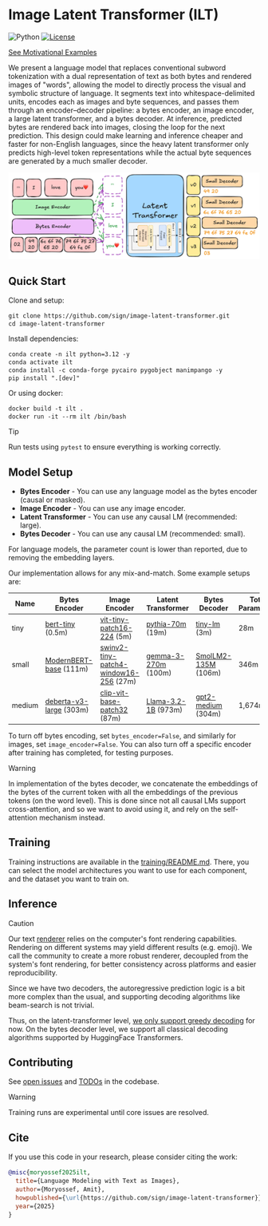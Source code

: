 # Image Latent Transformer (ILT)

![Python](https://img.shields.io/badge/python-3.12-blue)
[![License](https://img.shields.io/badge/license-MIT-green)](./LICENSE)
 
[See Motivational Examples](./MOTIVATION.md)

We present a language model that replaces conventional subword tokenization with a dual representation of text as 
both bytes and rendered images of "words", allowing the model to directly process the visual and symbolic 
structure of language. It segments text into whitespace-delimited units, encodes each as images and byte sequences, 
and passes them through an encoder–decoder pipeline: 
a bytes encoder, an image encoder, a large latent transformer, and a bytes decoder. 
At inference, predicted bytes are rendered back into images, closing the loop for the next prediction.
This design could make learning and inference cheaper and faster for non-English languages, 
since the heavy latent transformer only predicts high-level token representations while the actual byte 
sequences are generated by a much smaller decoder.

![Model Architecture](./assets/architecture.png)

## Quick Start

Clone and setup:

```shell
git clone https://github.com/sign/image-latent-transformer.git
cd image-latent-transformer
```

Install dependencies:

```shell
conda create -n ilt python=3.12 -y
conda activate ilt
conda install -c conda-forge pycairo pygobject manimpango -y
pip install ".[dev]"
```

Or using docker:

```shell
docker build -t ilt .
docker run -it --rm ilt /bin/bash
```

> [!TIP]
> Run tests using `pytest` to ensure everything is working correctly.

## Model Setup

- **Bytes Encoder** - You can use any language model as the bytes encoder (causal or masked).
- **Image Encoder** - You can use any image encoder.
- **Latent Transformer** - You can use any causal LM (recommended: large).
- **Bytes Decoder** - You can use any causal LM (recommended: small).

For language models, the parameter count is lower than reported, due to removing the embedding layers.

Our implementation allows for any mix-and-match. Some example setups are:

| Name   | Bytes Encoder                                                                | Image Encoder                                                                                             | Latent Transformer                                                    | Bytes Decoder                                                             | Total Parameters |
|--------|------------------------------------------------------------------------------|-----------------------------------------------------------------------------------------------------------|-----------------------------------------------------------------------|---------------------------------------------------------------------------|------------------|
| tiny   | [bert-tiny](https://huggingface.co/prajjwal1/bert-tiny) (0.5m)               | [vit-tiny-patch16-224](https://huggingface.co/WinKawaks/vit-tiny-patch16-224) (5m)                        | [pythia-70m](https://huggingface.co/EleutherAI/pythia-70m) (19m)      | [tiny-lm](sbintuitions/tiny-lm) (3m)                                      | 28m              |
| small  | [ModernBERT-base](https://huggingface.co/answerdotai/ModernBERT-base) (111m) | [swinv2-tiny-patch4-window16-256](https://huggingface.co/microsoft/swinv2-tiny-patch4-window16-256) (27m) | [gemma-3-270m](https://huggingface.co/google/gemma-3-270m) (100m)     | [SmolLM2-135M](https://huggingface.co/HuggingFaceTB/SmolLM2-135M) (106m)  | 346m             |
| medium | [deberta-v3-large](https://huggingface.co/microsoft/deberta-v3-large) (303m) | [clip-vit-base-patch32](https://huggingface.co/openai/clip-vit-base-patch32) (87m)                        | [Llama-3.2-1B](https://huggingface.co/meta-llama/Llama-3.2-1B) (973m) | [gpt2-medium](https://huggingface.co/openai-community/gpt2-medium) (304m) | 1,674m           |

To turn off bytes encoding, set `bytes_encoder=False`, and similarly for images, set `image_encoder=False`.
You can also turn off a specific encoder after training has completed, for testing purposes.

> [!WARNING]  
> In implementation of the bytes decoder, we concatenate the embeddings of the bytes of the current token with
> all the embeddings of the previous tokens (on the word level). This is done since not all causal LMs support
> cross-attention, and so we want to avoid using it, and rely on the self-attention mechanism instead.

## Training

Training instructions are available in the [training/README.md](./training/README.md).
There, you can select the model architectures you want to use for each component, and the dataset you want to train on.

## Inference

> [!CAUTION]
> Our text [renderer](./image_latent_transformer/renderer.py) relies on the computer's font rendering capabilities.
> Rendering on different systems may yield different results (e.g. emoji).
> We call the community to create a more robust renderer, decoupled from the system's font rendering,
> for better consistency across platforms and easier reproducibility.

Since we have two decoders, the autoregressive prediction logic is a bit more complex than the usual,
and supporting decoding algorithms like beam-search is not trivial.

Thus, on the latent-transformer level,
[we only support greedy decoding](https://github.com/sign/image-latent-transformer/issues/5) for now.
On the bytes decoder level, we support all classical decoding algorithms supported by HuggingFace Transformers.

## Contributing

See [open issues](https://github.com/search?q=repo%3Asign%2Fimage-latent-transformer+%22%2Fissues%2F%22&type=code) 
and [TODOs](https://github.com/search?q=repo%3Asign%2Fimage-latent-transformer%20TODO&type=code) in the codebase.

> [!WARNING]
> Training runs are experimental until core issues are resolved.

## Cite

If you use this code in your research, please consider citing the work:

```bibtex
@misc{moryossef2025ilt,
  title={Language Modeling with Text as Images},
  author={Moryossef, Amit},
  howpublished={\url{https://github.com/sign/image-latent-transformer}},
  year={2025}
}
```